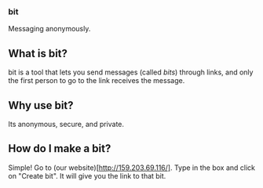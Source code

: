 ### bit
Messaging anonymously.

## What is bit?
bit is a tool that lets you send messages (called _bits_) through links, and only the first person to go to the link receives the message. 

## Why use bit?
Its anonymous, secure, and private. 

## How do I make a bit? 
Simple! Go to (our website)[http://159.203.69.116/]. Type in the box and click on "Create bit". It will give you the link to that bit. 
